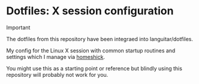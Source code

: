 # Dotfiles: X session configuration

> [!IMPORTANT]  
> The dotfiles from this repository have been integraed into languitar/dotfiles.

My config for the Linux X session with common startup routines and settings which I manage via [homeshick](https://github.com/andsens/homeshick).

You might use this as a starting point or reference but blindly using this repository will probably not work for you.
